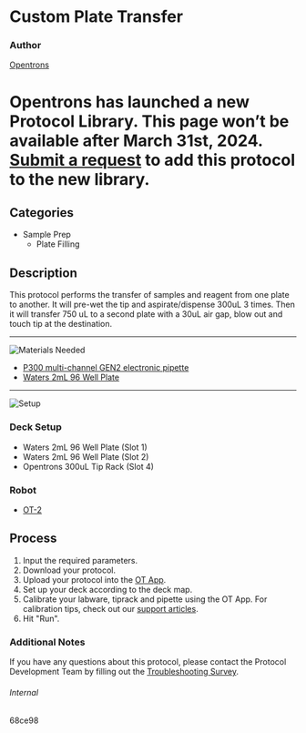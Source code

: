# Custom Plate Transfer

### Author
[Opentrons](https://opentrons.com/)


# Opentrons has launched a new Protocol Library. This page won’t be available after March 31st, 2024. [Submit a request](https://docs.google.com/forms/d/e/1FAIpQLSdYYp9QCKow4nn0KlCVsMS3HX0eJ0N9O7-erajKvcpT0lWbSg/viewform) to add this protocol to the new library.

## Categories
* Sample Prep
	* Plate Filling


## Description
This protocol performs the transfer of samples and reagent from one plate to another. It will pre-wet the tip and aspirate/dispense 300uL 3 times. Then it will transfer 750 uL to a second plate with a 30uL air gap, blow out and touch tip at the destination.

---

![Materials Needed](https://s3.amazonaws.com/opentrons-protocol-library-website/custom-README-images/001-General+Headings/materials.png)

* [P300 multi-channel GEN2 electronic pipette](https://shop.opentrons.com/collections/ot-2-pipettes/products/8-channel-electronic-pipette?variant=5984202489885)
* [Waters 2mL 96 Well Plate](https://www.waters.com/nextgen/us/en/shop/vials-containers--collection-plates/186002482-96-well-sample-collection-plate-2-ml-square-well-50-pk.html)

---
![Setup](https://s3.amazonaws.com/opentrons-protocol-library-website/custom-README-images/001-General+Headings/Setup.png)

### Deck Setup
* Waters 2mL 96 Well Plate (Slot 1)
* Waters 2mL 96 Well Plate (Slot 2)
* Opentrons 300uL Tip Rack (Slot 4)

### Robot
* [OT-2](https://opentrons.com/ot-2)

## Process
1. Input the required parameters.
2. Download your protocol.
3. Upload your protocol into the [OT App](https://opentrons.com/ot-app).
4. Set up your deck according to the deck map.
5. Calibrate your labware, tiprack and pipette using the OT App. For calibration tips, check out our [support articles](https://support.opentrons.com/en/collections/1559720-guide-for-getting-started-with-the-ot-2).
6. Hit "Run".

### Additional Notes
If you have any questions about this protocol, please contact the Protocol Development Team by filling out the [Troubleshooting Survey](https://protocol-troubleshooting.paperform.co/).

###### Internal
68ce98